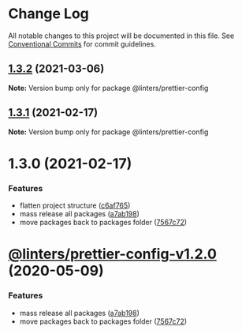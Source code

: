 # Change Log

All notable changes to this project will be documented in this file.
See [Conventional Commits](https://conventionalcommits.org) for commit guidelines.

## [1.3.2](https://github.com/developer239/linters/compare/@linters/prettier-config@1.3.1...@linters/prettier-config@1.3.2) (2021-03-06)

**Note:** Version bump only for package @linters/prettier-config





## [1.3.1](https://github.com/developer239/linters/compare/@linters/prettier-config@1.3.0...@linters/prettier-config@1.3.1) (2021-02-17)

**Note:** Version bump only for package @linters/prettier-config





# 1.3.0 (2021-02-17)

### Features

- flatten project structure ([c6af765](https://github.com/developer239/linters/commit/c6af765b1de34223f2703e128c80838f0cb9e0fd))
- mass release all packages ([a7ab198](https://github.com/developer239/linters/commit/a7ab198fe829a1621f9dcb6c4adf04d406331b9e))
- move packages back to packages folder ([7567c72](https://github.com/developer239/linters/commit/7567c72db65a8fbe356e72fe59d8ba2c64e13305))

# [@linters/prettier-config-v1.2.0](https://github.com/developer239/linters/compare/@linters/prettier-config-v1.1.0...@linters/prettier-config-v1.2.0) (2020-05-09)

### Features

- mass release all packages ([a7ab198](https://github.com/developer239/linters/commit/a7ab198fe829a1621f9dcb6c4adf04d406331b9e))
- move packages back to packages folder ([7567c72](https://github.com/developer239/linters/commit/7567c72db65a8fbe356e72fe59d8ba2c64e13305))
